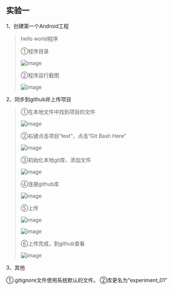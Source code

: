 ## 实验一

1、创建第一个Android工程

> hello world程序
>
> ①程序目录
>
> ![image](https://github.com/vency799/test1/blob/master/menu.jpg)
>
> ②程序运行截图
>
> ![image](https://github.com/vency799/test1/blob/master/test.jpg)

2、同步到github并上传项目

> ①在本地文件中找到项目的文件
>
> ![image](https://github.com/vency799/test1/blob/master/find_project.png)
>
> ②右键点击项目“test”，点击“Git Bash Here”
>
> ![image](https://github.com/vency799/test1/blob/master/upload_1.png)
>
> ③初始化本地git库、添加文件
>
> ![image](https://github.com/vency799/test1/blob/master/upload_2.png)
>
> ④连接github库
>
> ![image](https://github.com/vency799/test1/blob/master/upload_3.png)
>
> ⑤上传
>
> ![image](https://github.com/vency799/test1/blob/master/upload_4.png)
>
> ![image](https://github.com/vency799/test1/blob/master/upload_5.png)
>
> ⑥上传完成，到github查看
>
> ![image](https://github.com/vency799/test1/blob/master/upload_fin.png)

3、其他

①.gitignore文件使用系统默认的文件。
②库更名为“experiment_01”

